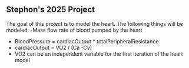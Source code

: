 ## Stephon's 2025 Project
The goal of this project is to model the heart. The following things will be modeled:
-Mass flow rate of blood pumped by the heart
- BloodPressure = cardiacOutput * totalPeripheralResistance
- cardiacOutput = VO2 / (Ca -Cv)
- VO2 can be an independent variable for the first iteration of the heart model